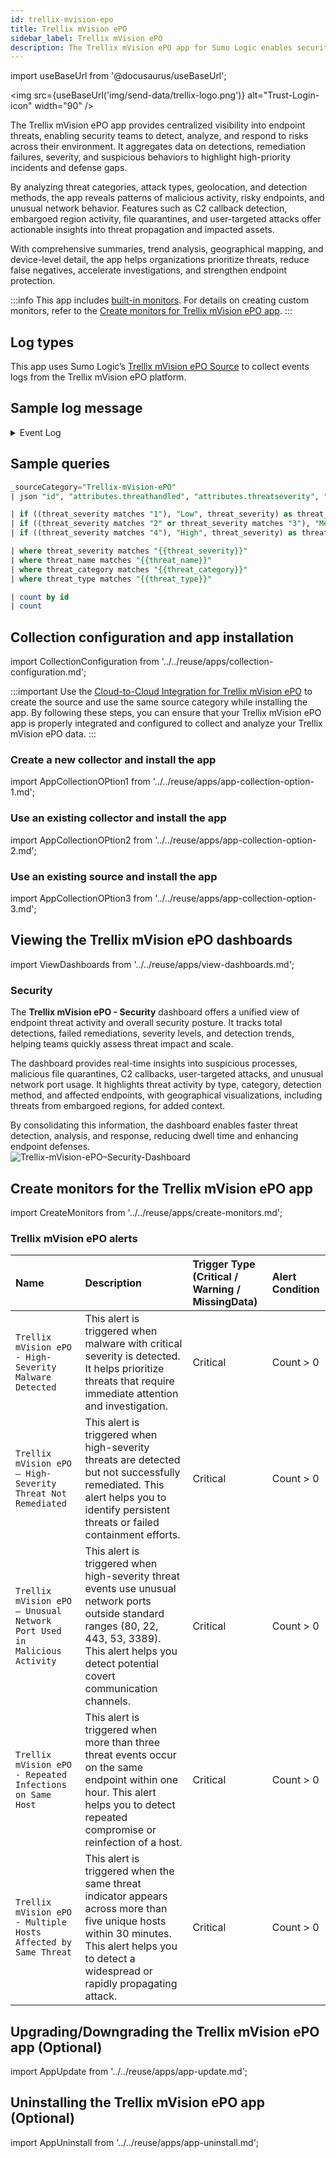```yaml
---
id: trellix-mvision-epo
title: Trellix mVision ePO
sidebar_label: Trellix mVision ePO
description: The Trellix mVision ePO app for Sumo Logic enables security analysts to detect, analyze, and respond to threats to reduce false negatives, accelerate investigations, and strengthen endpoint protection.
---
```


import useBaseUrl from '@docusaurus/useBaseUrl';

<img src={useBaseUrl('img/send-data/trellix-logo.png')} alt="Trust-Login-icon" width="90" />

The Trellix mVision ePO app provides centralized visibility into endpoint threats, enabling security teams to detect, analyze, and respond to risks across their environment. It aggregates data on detections, remediation failures, severity, and suspicious behaviors to highlight high-priority incidents and defense gaps.

By analyzing threat categories, attack types, geolocation, and detection methods, the app reveals patterns of malicious activity, risky endpoints, and unusual network behavior. Features such as C2 callback detection, embargoed region activity, file quarantines, and user-targeted attacks offer actionable insights into threat propagation and impacted assets.

With comprehensive summaries, trend analysis, geographical mapping, and device-level detail, the app helps organizations prioritize threats, reduce false negatives, accelerate investigations, and strengthen endpoint protection.

:::info
This app includes [built-in monitors](#trellix-mvision-epo-alerts). For details on creating custom monitors, refer to the [Create monitors for Trellix mVision ePO app](#create-monitors-for-the-trellix-mvision-epo-app).
:::

## Log types

This app uses Sumo Logic’s [Trellix mVision ePO Source](/docs/send-data/hosted-collectors/cloud-to-cloud-integration-framework/trellix-mvisio-epo-source/) to collect events logs from the Trellix mVision ePO platform.

## Sample log message

<details>
<summary>Event Log</summary>

```json
{
           "id": "b311da30-82ef-40ae-a1c7-74h6s4",
           "type": "MVEvents",
           "links": {
               "self": "/epo/v2/events/b311da30-82ef-40ae-a1c7-74h6s4"
           },
           "attributes": {
               "timestamp": "2023-06-09T16:40:49.510Z",
               "autoguid": "b04478e5-424c-44b0-ba78-f5e27dff4b3c",
               "detectedutc": "1686285700000",
               "receivedutc": "1686328849509",
               "agentguid": "a8c0a97d-f57c-43fc-b611-92499cb40846",
               "analyzer": "ENDP_AM_1070",
               "analyzername": "Trellix Endpoint Security",
               "analyzerversion": "10.7.0.5786",
               "analyzerhostname": "DESKTOP",
               "analyzeripv4": "172.20.10.2",
               "analyzeripv6": "/0:0:0:0:0:ffff:ac14:a02",
               "analyzermac": "a87eeabc2b1d",
               "analyzerdatversion": "5186.0",
               "analyzerengineversion": "6600.9927",
               "analyzerdetectionmethod": "On-Access Scan",
               "sourcehostname": null,
               "sourceipv4": "172.20.10.2",
               "sourceipv6": "/0:0:0:0:0:ffff:ac14:a02",
               "sourcemac": null,
               "sourceusername": null,
               "sourceprocessname": "C:\\Windows\\explorer.exe",
               "sourceurl": null,
               "targethostname": null,
               "targetipv4": "172.20.10.2",
               "targetipv6": "/0:0:0:0:0:ffff:ac14:a02",
               "targetmac": null,
               "targetusername": "DESKTOP\\Sumo",
               "targetport": null,
               "targetprotocol": null,
               "targetprocessname": null,
               "targetfilename": "C:\\Users\\Sumo\\AppData\\Local\\Temp\\Temp1_7ev3n.zip\\Endermanch@7ev3n.exe",
               "threatcategory": "av.detect",
               "threateventid": 1027,
               "threatseverity": "2",
               "threatname": "Ransomware-HIZ!9F8BC96C96D4",
               "threattype": "trojan",
               "threatactiontaken": "IDS_ALERT_ACT_TAK_DEL",
               "threathandled": true,
               "nodepath": "1\\1048078\\1116857",
               "targethash": "9f8bc96c96d43ecb69f883388d228754",
               "sourceprocesshash": null,
               "sourceprocesssigned": null,
               "sourceprocesssigner": null,
               "sourcefilepath": null
           }
       }
```
</details>

## Sample queries

```sql title="Total Threat Detections"
_sourceCategory="Trellix-mVision-ePO"
| json "id", "attributes.threathandled", "attributes.threatseverity", "attributes.threattype", "attributes.threatcategory", "attributes.analyzerdetectionmethod", "attributes.targethostname", "attributes.threatname", "attributes.analyzeripv4", "attributes.timestamp", "attributes.sourcehostname", "attributes.sourceusername", "attributes.sourceprocessname", "attributes.targetprocessname", "attributes.threatactiontaken", "attributes.targetfilename", "attributes.targethash", "attributes.sourceipv4", "attributes.targetipv4", "attributes.targetport", "attributes.targetprotocol", "attributes.sourceurl", "attributes.targetusername", "attributes.targetipv6" as id, threat_handled, threat_severity, threat_type, threat_category, analyzer_detection_method, target_hostname, threat_name, analyzer_ipv4, timestamp, source_hostname, source_username, source_processname, target_processname, threat_action_taken, target_filename, target_hash, source_ipv4, target_ipv4, target_port, target_protocol, source_url, target_username, target_ipv6 nodrop

| if ((threat_severity matches "1"), "Low", threat_severity) as threat_severity
| if ((threat_severity matches "2" or threat_severity matches "3"), "Medium", threat_severity) as threat_severity
| if ((threat_severity matches "4"), "High", threat_severity) as threat_severity

| where threat_severity matches "{{threat_severity}}"
| where threat_name matches "{{threat_name}}"
| where threat_category matches "{{threat_category}}"
| where threat_type matches "{{threat_type}}"

| count by id
| count
```

## Collection configuration and app installation

import CollectionConfiguration from '../../reuse/apps/collection-configuration.md';

<CollectionConfiguration/>

:::important
Use the [Cloud-to-Cloud Integration for Trellix mVision ePO](/docs/send-data/hosted-collectors/cloud-to-cloud-integration-framework/trellix-mvisio-epo-source/) to create the source and use the same source category while installing the app. By following these steps, you can ensure that your Trellix mVision ePO app is properly integrated and configured to collect and analyze your Trellix mVision ePO data.
:::

### Create a new collector and install the app

import AppCollectionOPtion1 from '../../reuse/apps/app-collection-option-1.md';

<AppCollectionOPtion1/>

### Use an existing collector and install the app

import AppCollectionOPtion2 from '../../reuse/apps/app-collection-option-2.md';

<AppCollectionOPtion2/>

### Use an existing source and install the app

import AppCollectionOPtion3 from '../../reuse/apps/app-collection-option-3.md';

<AppCollectionOPtion3/>

## Viewing the Trellix mVision ePO dashboards​​

import ViewDashboards from '../../reuse/apps/view-dashboards.md';

<ViewDashboards/>

### Security

The **Trellix mVision ePO - Security** dashboard offers a unified view of endpoint threat activity and overall security posture. It tracks total detections, failed remediations, severity levels, and detection trends, helping teams quickly assess threat impact and scale.

The dashboard provides real-time insights into suspicious processes, malicious file quarantines, C2 callbacks, user-targeted attacks, and unusual network port usage. It highlights threat activity by type, category, detection method, and affected endpoints, with geographical visualizations, including threats from embargoed regions, for added context.

By consolidating this information, the dashboard enables faster threat detection, analysis, and response, reducing dwell time and enhancing endpoint defenses.<br/><img src='https://sumologic-app-data-v2.s3.us-east-1.amazonaws.com/dashboards/Trellix-mVision-ePO/Trellix+mVision+ePO+-+Security.png' alt="Trellix-mVision-ePO–Security-Dashboard" />

## Create monitors for the Trellix mVision ePO app

import CreateMonitors from '../../reuse/apps/create-monitors.md';

<CreateMonitors/>

### Trellix mVision ePO alerts

| Name | Description | Trigger Type (Critical / Warning / MissingData) | Alert Condition | 
|:--|:--|:--|:--|
| `Trellix mVision ePO - High-Severity Malware Detected` | This alert is triggered when malware with critical severity is detected. It helps prioritize threats that require immediate attention and investigation. | Critical | Count > 0 |
| `Trellix mVision ePO – High-Severity Threat Not Remediated` | This alert is triggered when high-severity threats are detected but not successfully remediated. This alert helps you to identify persistent threats or failed containment efforts. | Critical | Count > 0|
| `Trellix mVision ePO – Unusual Network Port Used in Malicious Activity` | This alert is triggered when high-severity threat events use unusual network ports outside standard ranges (80, 22, 443, 53, 3389). This alert helps you detect potential covert communication channels. | Critical | Count > 0|
| `Trellix mVision ePO - Repeated Infections on Same Host` | This alert is triggered when more than three threat events occur on the same endpoint within one hour. This alert helps you to detect repeated compromise or reinfection of a host. | Critical | Count > 0|
| `Trellix mVision ePO - Multiple Hosts Affected by Same Threat` | This alert is triggered when the same threat indicator appears across more than five unique hosts within 30 minutes. This alert helps you to detect a widespread or rapidly propagating attack. | Critical | Count > 0|

## Upgrading/Downgrading the Trellix mVision ePO app (Optional)

import AppUpdate from '../../reuse/apps/app-update.md';

<AppUpdate/>

## Uninstalling the Trellix mVision ePO app (Optional)

import AppUninstall from '../../reuse/apps/app-uninstall.md';

<AppUninstall/>
